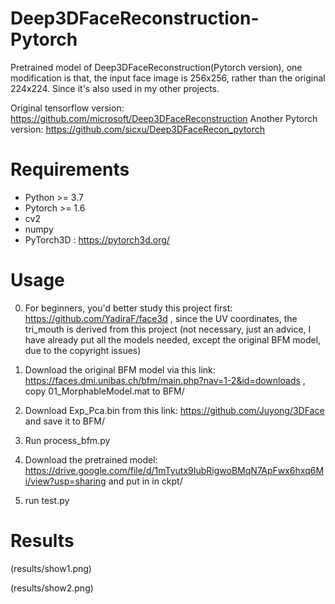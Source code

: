 # Deep3DFaceReconstruction-Pytorch
Pretrained model of Deep3DFaceReconstruction(Pytorch version), one modification is that, the input face image is 256x256, rather than the original 224x224. Since it's also used in my other projects. 

Original tensorflow version: https://github.com/microsoft/Deep3DFaceReconstruction
Another Pytorch version: https://github.com/sicxu/Deep3DFaceRecon_pytorch 

# Requirements
* Python >= 3.7
* Pytorch >= 1.6
* cv2
* numpy
* PyTorch3D : https://pytorch3d.org/

# Usage 

0. For beginners, you'd better study this project first: https://github.com/YadiraF/face3d , since the UV coordinates, the tri_mouth is derived from this project (not necessary, just an advice, I have already put all the models needed, except the original BFM model, due to the copyright issues)

1. Download the original BFM model via this link: https://faces.dmi.unibas.ch/bfm/main.php?nav=1-2&id=downloads , 
copy 01_MorphableModel.mat to BFM/
2. Download Exp_Pca.bin from this link: https://github.com/Juyong/3DFace and save it to BFM/
3. Run process_bfm.py
4. Download the pretrained model: https://drive.google.com/file/d/1mTyutx9IubRigwoBMqN7ApFwx6hxq6Mi/view?usp=sharing and put in in ckpt/
5. run test.py

# Results
(results/show1.png)

(results/show2.png)
